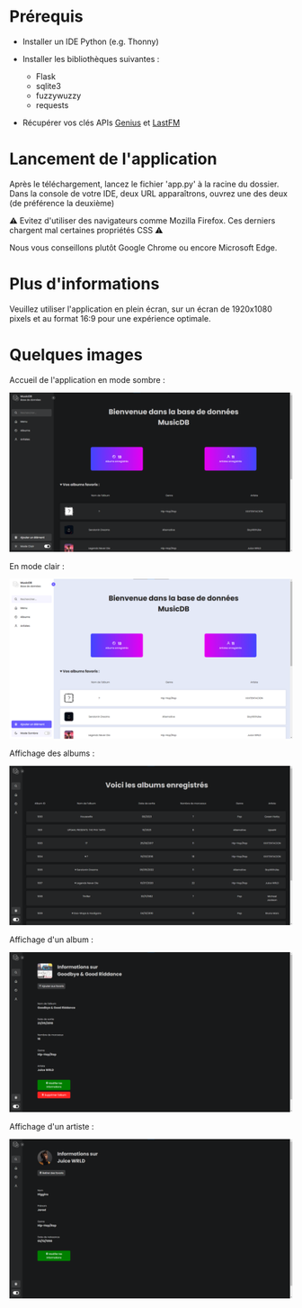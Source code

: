 # Prérequis
- Installer un IDE Python (e.g. Thonny)
- Installer les bibliothèques suivantes :
  - Flask
  - sqlite3
  - fuzzywuzzy
  - requests

- Récupérer vos clés APIs [Genius](https://genius.com/api-clients/new) et [LastFM](https://www.last.fm/api/account/create)
# Lancement de l'application 

Après le téléchargement, lancez le fichier 'app.py' à la racine du dossier. 
Dans la console de votre IDE, deux URL apparaîtrons, ouvrez une des deux (de préférence la deuxième)  

⚠️ Evitez d'utiliser des navigateurs comme Mozilla Firefox. Ces derniers chargent mal certaines propriétés CSS ⚠️

Nous vous conseillons plutôt Google Chrome ou encore Microsoft Edge.

# Plus d'informations
Veuillez utiliser l'application en plein écran, sur un écran de 1920x1080 pixels et au format 16:9 pour une expérience optimale.

# Quelques images

Accueil de l'application en mode sombre :

![home-dark-mode](./git-images/example1.png)

En mode clair :

![home-dark-mode](./git-images/example2.png)

Affichage des albums :

![albums-table](./git-images/example3.png)

Affichage d'un album :

![home-dark-mode](./git-images/example4.png)

Affichage d'un artiste :

![home-dark-mode](./git-images/example5.png)
